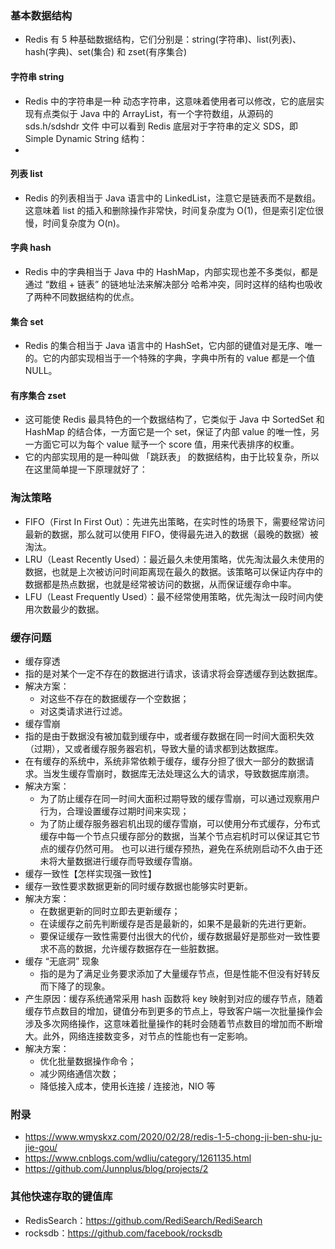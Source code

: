 
### 基本数据结构
* Redis 有 5 种基础数据结构，它们分别是：string(字符串)、list(列表)、hash(字典)、set(集合) 和 zset(有序集合)

#### 字符串 string
* Redis 中的字符串是一种 动态字符串，这意味着使用者可以修改，它的底层实现有点类似于 Java 中的 ArrayList，有一个字符数组，从源码的 sds.h/sdshdr 文件 中可以看到 Redis 底层对于字符串的定义 SDS，即 Simple Dynamic String 结构：
* 
#### 列表 list
* Redis 的列表相当于 Java 语言中的 LinkedList，注意它是链表而不是数组。这意味着 list 的插入和删除操作非常快，时间复杂度为 O(1)，但是索引定位很慢，时间复杂度为 O(n)。
#### 字典 hash
* Redis 中的字典相当于 Java 中的 HashMap，内部实现也差不多类似，都是通过 “数组 + 链表” 的链地址法来解决部分 哈希冲突，同时这样的结构也吸收了两种不同数据结构的优点。
#### 集合 set
* Redis 的集合相当于 Java 语言中的 HashSet，它内部的键值对是无序、唯一的。它的内部实现相当于一个特殊的字典，字典中所有的 value 都是一个值 NULL。

#### 有序集合 zset
* 这可能使 Redis 最具特色的一个数据结构了，它类似于 Java 中 SortedSet 和 HashMap 的结合体，一方面它是一个 set，保证了内部 value 的唯一性，另一方面它可以为每个 value 赋予一个 score 值，用来代表排序的权重。
* 它的内部实现用的是一种叫做 「跳跃表」 的数据结构，由于比较复杂，所以在这里简单提一下原理就好了：

### 淘汰策略
* FIFO（First In First Out）：先进先出策略，在实时性的场景下，需要经常访问最新的数据，那么就可以使用 FIFO，使得最先进入的数据（最晚的数据）被淘汰。
* LRU（Least Recently Used）：最近最久未使用策略，优先淘汰最久未使用的数据，也就是上次被访问时间距离现在最久的数据。该策略可以保证内存中的数据都是热点数据，也就是经常被访问的数据，从而保证缓存命中率。
* LFU（Least Frequently Used）：最不经常使用策略，优先淘汰一段时间内使用次数最少的数据。

### 缓存问题
* 缓存穿透
* 指的是对某个一定不存在的数据进行请求，该请求将会穿透缓存到达数据库。
* 解决方案：
	- 对这些不存在的数据缓存一个空数据；
	- 对这类请求进行过滤。
* 缓存雪崩
* 指的是由于数据没有被加载到缓存中，或者缓存数据在同一时间大面积失效（过期），又或者缓存服务器宕机，导致大量的请求都到达数据库。
* 在有缓存的系统中，系统非常依赖于缓存，缓存分担了很大一部分的数据请求。当发生缓存雪崩时，数据库无法处理这么大的请求，导致数据库崩溃。
* 解决方案：
	- 为了防止缓存在同一时间大面积过期导致的缓存雪崩，可以通过观察用户行为，合理设置缓存过期时间来实现；
	- 为了防止缓存服务器宕机出现的缓存雪崩，可以使用分布式缓存，分布式缓存中每一个节点只缓存部分的数据，当某个节点宕机时可以保证其它节点的缓存仍然可用。
也可以进行缓存预热，避免在系统刚启动不久由于还未将大量数据进行缓存而导致缓存雪崩。
* 缓存一致性【怎样实现强一致性】
* 缓存一致性要求数据更新的同时缓存数据也能够实时更新。
* 解决方案：
	- 在数据更新的同时立即去更新缓存；
	- 在读缓存之前先判断缓存是否是最新的，如果不是最新的先进行更新。
	- 要保证缓存一致性需要付出很大的代价，缓存数据最好是那些对一致性要求不高的数据，允许缓存数据存在一些脏数据。
* 缓存 “无底洞” 现象
	- 指的是为了满足业务要求添加了大量缓存节点，但是性能不但没有好转反而下降了的现象。
* 产生原因：缓存系统通常采用 hash 函数将 key 映射到对应的缓存节点，随着缓存节点数目的增加，键值分布到更多的节点上，导致客户端一次批量操作会涉及多次网络操作，这意味着批量操作的耗时会随着节点数目的增加而不断增大。此外，网络连接数变多，对节点的性能也有一定影响。
* 解决方案：
	- 优化批量数据操作命令；
	- 减少网络通信次数；
	- 降低接入成本，使用长连接 / 连接池，NIO 等

### 附录
* https://www.wmyskxz.com/2020/02/28/redis-1-5-chong-ji-ben-shu-ju-jie-gou/
* https://www.cnblogs.com/wdliu/category/1261135.html
* https://github.com/Junnplus/blog/projects/2

### 其他快速存取的键值库
* RedisSearch：https://github.com/RediSearch/RediSearch
* rocksdb：https://github.com/facebook/rocksdb
